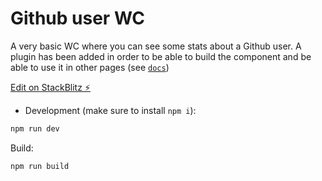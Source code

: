 # Github user WC

A very basic WC where you can see some stats about a Github user. A plugin has been added in order to be able to build the component and be able to use it in other pages (see [`docs`](./docs))

[Edit on StackBlitz ⚡️](https://stackblitz.com/github/onmax/github-user-wc)

- Development (make sure to install `npm i`):

```bash
npm run dev
```

Build:

```bash
npm run build
```
